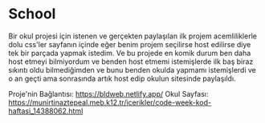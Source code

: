 # School

Bir okul projesi için istenen ve gerçekten paylaşılan ilk projem acemliliklerle dolu css'ler sayfanın içinde eğer benim projem seçilirse host edilirse diye tek bir parçada yapmak istedim. Ve bu 
projede en komik durum ben daha host etmeyi bilmiyordum ve benden host etmemi istemişlerde ilk baş biraz sıkıntı oldu bilmediğimden ve bunu benden okulda yapmamı istemişlerdi ve o an geçti ama 
sonrasında artık host edip okulun sitesinde paylaşıldı. 

Proje'nin Bağlantısı: https://bldweb.netlify.app/
Okul Sayfası: https://munirtinaztepeal.meb.k12.tr/icerikler/code-week-kod-haftasi_14388062.html 
